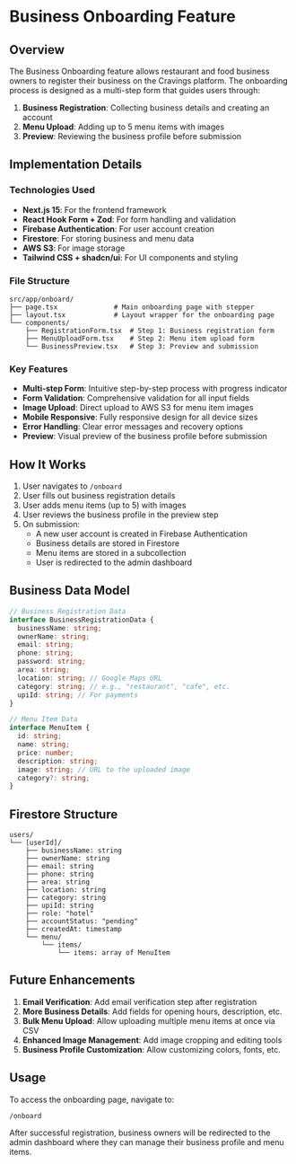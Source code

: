 # Business Onboarding Feature

## Overview

The Business Onboarding feature allows restaurant and food business owners to register their business on the Cravings platform. The onboarding process is designed as a multi-step form that guides users through:

1. **Business Registration**: Collecting business details and creating an account
2. **Menu Upload**: Adding up to 5 menu items with images
3. **Preview**: Reviewing the business profile before submission

## Implementation Details

### Technologies Used

- **Next.js 15**: For the frontend framework
- **React Hook Form + Zod**: For form handling and validation
- **Firebase Authentication**: For user account creation
- **Firestore**: For storing business and menu data
- **AWS S3**: For image storage
- **Tailwind CSS + shadcn/ui**: For UI components and styling

### File Structure

```
src/app/onboard/
├── page.tsx              # Main onboarding page with stepper
├── layout.tsx            # Layout wrapper for the onboarding page
└── components/
    ├── RegistrationForm.tsx  # Step 1: Business registration form
    ├── MenuUploadForm.tsx    # Step 2: Menu item upload form
    └── BusinessPreview.tsx   # Step 3: Preview and submission
```

### Key Features

- **Multi-step Form**: Intuitive step-by-step process with progress indicator
- **Form Validation**: Comprehensive validation for all input fields
- **Image Upload**: Direct upload to AWS S3 for menu item images
- **Mobile Responsive**: Fully responsive design for all device sizes
- **Error Handling**: Clear error messages and recovery options
- **Preview**: Visual preview of the business profile before submission

## How It Works

1. User navigates to `/onboard`
2. User fills out business registration details
3. User adds menu items (up to 5) with images
4. User reviews the business profile in the preview step
5. On submission:
   - A new user account is created in Firebase Authentication
   - Business details are stored in Firestore
   - Menu items are stored in a subcollection
   - User is redirected to the admin dashboard

## Business Data Model

```typescript
// Business Registration Data
interface BusinessRegistrationData {
  businessName: string;
  ownerName: string;
  email: string;
  phone: string;
  password: string;
  area: string;
  location: string; // Google Maps URL
  category: string; // e.g., "restaurant", "cafe", etc.
  upiId: string; // For payments
}

// Menu Item Data
interface MenuItem {
  id: string;
  name: string;
  price: number;
  description: string;
  image: string; // URL to the uploaded image
  category?: string;
}
```

## Firestore Structure

```
users/
└── [userId]/
    ├── businessName: string
    ├── ownerName: string
    ├── email: string
    ├── phone: string
    ├── area: string
    ├── location: string
    ├── category: string
    ├── upiId: string
    ├── role: "hotel"
    ├── accountStatus: "pending"
    ├── createdAt: timestamp
    └── menu/
        └── items/
            └── items: array of MenuItem
```

## Future Enhancements

1. **Email Verification**: Add email verification step after registration
2. **More Business Details**: Add fields for opening hours, description, etc.
3. **Bulk Menu Upload**: Allow uploading multiple menu items at once via CSV
4. **Enhanced Image Management**: Add image cropping and editing tools
5. **Business Profile Customization**: Allow customizing colors, fonts, etc.

## Usage

To access the onboarding page, navigate to:

```
/onboard
```

After successful registration, business owners will be redirected to the admin dashboard where they can manage their business profile and menu items. 